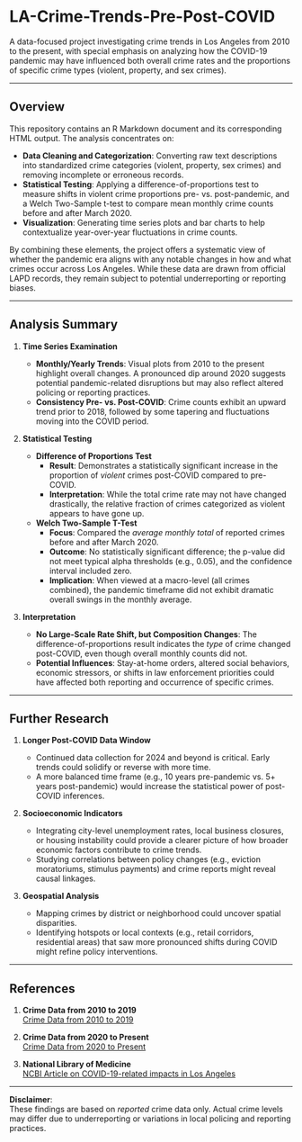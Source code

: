 # LA-Crime-Trends-Pre-Post-COVID

A data-focused project investigating crime trends in Los Angeles from 2010 to the present, with special emphasis on analyzing how the COVID-19 pandemic may have influenced both overall crime rates and the proportions of specific crime types (violent, property, and sex crimes).

---

## Overview
This repository contains an R Markdown document and its corresponding HTML output. The analysis concentrates on:
- **Data Cleaning and Categorization**: Converting raw text descriptions into standardized crime categories (violent, property, sex crimes) and removing incomplete or erroneous records.
- **Statistical Testing**: Applying a difference-of-proportions test to measure shifts in violent crime proportions pre- vs. post-pandemic, and a Welch Two-Sample t-test to compare mean monthly crime counts before and after March 2020.
- **Visualization**: Generating time series plots and bar charts to help contextualize year-over-year fluctuations in crime counts.

By combining these elements, the project offers a systematic view of whether the pandemic era aligns with any notable changes in how and what crimes occur across Los Angeles. While these data are drawn from official LAPD records, they remain subject to potential underreporting or reporting biases.

---

## Analysis Summary

1. **Time Series Examination**  
   - **Monthly/Yearly Trends**: Visual plots from 2010 to the present highlight overall changes. A pronounced dip around 2020 suggests potential pandemic-related disruptions but may also reflect altered policing or reporting practices.
   - **Consistency Pre- vs. Post-COVID**: Crime counts exhibit an upward trend prior to 2018, followed by some tapering and fluctuations moving into the COVID period.

2. **Statistical Testing**  
   - **Difference of Proportions Test**  
     - **Result**: Demonstrates a statistically significant increase in the proportion of *violent* crimes post-COVID compared to pre-COVID.  
     - **Interpretation**: While the total crime rate may not have changed drastically, the relative fraction of crimes categorized as violent appears to have gone up.
   - **Welch Two-Sample T-Test**  
     - **Focus**: Compared the *average monthly total* of reported crimes before and after March 2020.  
     - **Outcome**: No statistically significant difference; the p-value did not meet typical alpha thresholds (e.g., 0.05), and the confidence interval included zero.  
     - **Implication**: When viewed at a macro-level (all crimes combined), the pandemic timeframe did not exhibit dramatic overall swings in the monthly average.

3. **Interpretation**  
   - **No Large-Scale Rate Shift, but Composition Changes**: The difference-of-proportions result indicates the *type* of crime changed post-COVID, even though overall monthly counts did not.  
   - **Potential Influences**: Stay-at-home orders, altered social behaviors, economic stressors, or shifts in law enforcement priorities could have affected both reporting and occurrence of specific crimes.

---

## Further Research
1. **Longer Post-COVID Data Window**  
   - Continued data collection for 2024 and beyond is critical. Early trends could solidify or reverse with more time.  
   - A more balanced time frame (e.g., 10 years pre-pandemic vs. 5+ years post-pandemic) would increase the statistical power of post-COVID inferences.

2. **Socioeconomic Indicators**  
   - Integrating city-level unemployment rates, local business closures, or housing instability could provide a clearer picture of how broader economic factors contribute to crime trends.  
   - Studying correlations between policy changes (e.g., eviction moratoriums, stimulus payments) and crime reports might reveal causal linkages.

3. **Geospatial Analysis**  
   - Mapping crimes by district or neighborhood could uncover spatial disparities.  
   - Identifying hotspots or local contexts (e.g., retail corridors, residential areas) that saw more pronounced shifts during COVID might refine policy interventions.

---

## References
1. **Crime Data from 2010 to 2019**  
   [Crime Data from 2010 to 2019](https://catalog.data.gov/dataset/crime-data-from-2010-to-2019)

2. **Crime Data from 2020 to Present**  
   [Crime Data from 2020 to Present](https://catalog.data.gov/dataset/crime-data-from-2020-to-present)

3. **National Library of Medicine**  
   [NCBI Article on COVID-19-related impacts in Los Angeles](https://www.ncbi.nlm.nih.gov/pmc/articles/PMC7996058/)

---

**Disclaimer**:  
These findings are based on *reported* crime data only. Actual crime levels may differ due to underreporting or variations in local policing and reporting practices.
